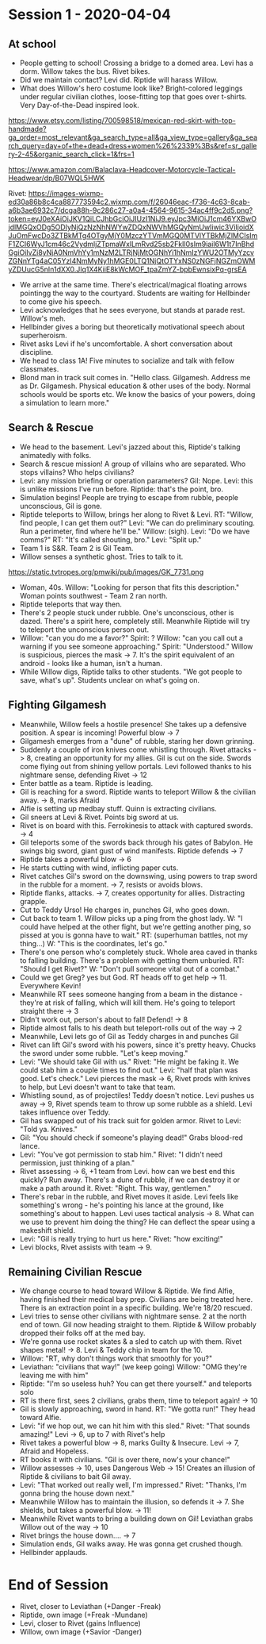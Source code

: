 <!-- TITLE: Session 1 -->
<!-- SUBTITLE: Team vs. Search and Rescue. We try to make Gilgamesh mythical. -->

# Session 1 - 2020-04-04

## At school

* People getting to school! Crossing a bridge to a domed area. Levi has a dorm. Willow takes the bus. Rivet bikes.
* Did we maintain contact? Levi did. Riptide will harass Willow.
* What does Willow's hero costume look like? Bright-colored leggings under regular civilian clothes, loose-fitting top that goes over t-shirts. Very Day-of-the-Dead inspired look.

https://www.etsy.com/listing/700598518/mexican-red-skirt-with-top-handmade?ga_order=most_relevant&ga_search_type=all&ga_view_type=gallery&ga_search_query=day+of+the+dead+dress+women%26%2339%3Bs&ref=sr_gallery-2-45&organic_search_click=1&frs=1

https://www.amazon.com/Balaclava-Headcover-Motorcycle-Tactical-Headwear/dp/B07WQL5HWK

Rivet: https://images-wixmp-ed30a86b8c4ca887773594c2.wixmp.com/f/26046eac-f736-4c63-8cab-a6b3ae6932c7/dcga88h-9c286c27-a0a4-4564-9615-34ac4ff9c2d5.png?token=eyJ0eXAiOiJKV1QiLCJhbGciOiJIUzI1NiJ9.eyJpc3MiOiJ1cm46YXBwOjdlMGQxODg5ODIyNjQzNzNhNWYwZDQxNWVhMGQyNmUwIiwic3ViIjoidXJuOmFwcDo3ZTBkMTg4OTgyMjY0MzczYTVmMGQ0MTVlYTBkMjZlMCIsImF1ZCI6WyJ1cm46c2VydmljZTpmaWxlLmRvd25sb2FkIl0sIm9iaiI6W1t7InBhdGgiOiIvZi8yNjA0NmVhYy1mNzM2LTRjNjMtOGNhYi1hNmIzYWU2OTMyYzcvZGNnYTg4aC05YzI4NmMyNy1hMGE0LTQ1NjQtOTYxNS0zNGFjNGZmOWMyZDUucG5nIn1dXX0.Jlq1X4KiiE8kWcMOF_tpaZmYZ-bpbEwnsixPq-grsEA

* We arrive at the same time. There's electrical/magical floating arrows pointingg the way to the courtyard. Students are waiting for Hellbinder to come give his speech.
* Levi acknowledges that he sees everyone, but stands at parade rest. Willow's meh.
* Hellbinder gives a boring but theoretically motivational speech about superheroism.
* Rivet asks Levi if he's uncomfortable. A short conversation about discipline.
* We head to class 1A! Five minutes to socialize and talk with fellow classmates.
* Blond man in track suit comes in. "Hello class. Gilgamesh. Address me as Dr. Gilgamesh. Physical education & other uses of the body. Normal schools would be sports etc. We know the basics of your powers, doing a simulation to learn more."

## Search & Rescue

* We head to the basement. Levi's jazzed about this, Riptide's talking animatedly with folks.
* Search & rescue mission! A group of villains who are separated. Who stops villains? Who helps civilians?
* Levi: any mission briefing or operation parameters? Gil: Nope. Levi: this is unlike missions I've run before. Riptide: that's the point, bro.
* Simulation begins! People are trying to escape from rubble, people unconscious, Gil is gone.
* Riptide teleports to Willow, brings her along to Rivet & Levi. RT: "Willow, find people, I can get them out?" Levi: "We can do preliminary scouting. Run a perimeter, find where he'll be." Willow: (sigh). Levi: "Do we have comms?" RT: "It's called shouting, bro." Levi: "Split up."
* Team 1 is S&R. Team 2 is Gil Team.
* Willow senses a synthetic ghost. Tries to talk to it.

https://static.tvtropes.org/pmwiki/pub/images/GK_7731.png

* Woman, 40s. Willow: "Looking for person that fits this description." Woman points southwest - Team 2 ran north.
* Riptide teleports that way then.
* There's 2 people stuck under rubble. One's unconscious, other is dazed. There's a spirit here, completely still. Meanwhile Riptide will try to teleport the unconscious person out.
* Willow: "can you do me a favor?" Spirit: ? Willow: "can you call out a warning if you see someone approaching." Spirit: "Understood." Willow is suspicious, pierces the mask -> 7. It's the spirit equivalent of an android - looks like a human, isn't a human.
* While Willow digs, Riptide talks to other students. "We got people to save, what's up". Students unclear on what's going on.

## Fighting Gilgamesh

* Meanwhile, Willow feels a hostile presence! She takes up a defensive position. A spear is incoming! Powerful blow -> 7
* Gilgamesh emerges from a "dune" of rubble, staring her down grinning.
* Suddenly a couple of iron knives come whistling through. Rivet attacks -> 8, creating an opportunity for my allies. Gil is cut on the side. Swords come flying out from shining yellow portals. Levi followed thanks to his nightmare sense, defending Rivet -> 12
* Enter battle as a team. Riptide is leading.
* Gil is reaching for a sword. Riptide wants to teleport Willow & the civilian away. -> 8, marks Afraid
* Alfie is setting up medbay stuff. Quinn is extracting civilians.
* Gil sneers at Levi & Rivet. Points big sword at us.
* Rivet is on board with this. Ferrokinesis to attack with captured swords. -> 4
* Gil teleports some of the swords back through his gates of Babylon. He swings big sword, giant gust of wind manifests. Riptide defends -> 7
* Riptide takes a powerful blow -> 6
* He starts cutting with wind, inflicting paper cuts.
* Rivet catches Gil's sword on the downswing, using powers to trap sword in the rubble for a moment. -> 7, resists or avoids blows.
* Riptide flanks, attacks. -> 7, creates opportunity for allies. Distracting grapple.
* Cut to Teddy Urso! He charges in, punches Gil, who goes down.
* Cut back to team 1. Willow picks up a ping from the ghost lady. W: "I could have helped at the other fight, but we're getting another ping, so pissed at you is gonna have to wait." RT: (superhuman battles, not my thing...) W: "This is the coordinates, let's go."
* There's one person who's completely stuck. Whole area caved in thanks to falling building. There's a problem with getting them unburied. RT: "Should I get Rivet?" W: "Don't pull someone vital out of a combat."
* Could we get Greg? yes but God. RT heads off to get help -> 11. Everywhere Kevin!
* Meanwhile RT sees someone hanging from a beam in the distance - they're at risk of falling, which will kill them. He's going to teleport straight there -> 3
* Didn't work out, person's about to fall! Defend! -> 8
* Riptide almost falls to his death but teleport-rolls out of the way -> 2
* Meanwhile, Levi lets go of Gil as Teddy charges in and punches Gil
* Rivet can lift Gil's sword with his powers, since it's pretty heavy. Chucks the sword under some rubble. "Let's keep moving."
* Levi: "We should take Gil with us." Rivet: "He might be faking it. We could stab him a couple times to find out." Levi: "half that plan was good. Let's check." Levi pierces the mask -> 6, Rivet prods with knives to help, but Levi doesn't want to take that team.
* Whistling sound, as of projectiles! Teddy doesn't notice. Levi pushes us away -> 9, Rivet spends team to throw up some rubble as a shield. Levi takes influence over Teddy.
* Gil has swapped out of his track suit for golden armor. Rivet to Levi: "Told ya. Knives."
* Gil: "You should check if someone's playing dead!" Grabs blood-red lance.
* Levi: "You've got permission to stab him." Rivet: "I didn't need permission, just thinking of a plan."
* Rivet assessing -> 6, +1 team from Levi. how can we best end this quickly? Run away. There's a dune of rubble, if we can destroy it or make a path around it. Rivet: "Right. This way, gentlemen."
* There's rebar in the rubble, and Rivet moves it aside. Levi feels like something's wrong - he's pointing his lance at the ground, like something's about to happen. Levi uses tactical analysis -> 8. What can we use to prevent him doing the thing? He can deflect the spear using a makeshift shield.
* Levi: "Gil is really trying to hurt us here." Rivet: "how exciting!"
* Levi blocks, Rivet assists with team -> 9.

## Remaining Civilian Rescue

* We change course to head toward Willow & Riptide. We find Alfie, having finished their medical bay prep. Civilians are being treated here. There is an extraction point in a specific building. We're 18/20 rescued.
* Levi tries to sense other civilians with nightmare sense. 2 at the north end of town. Gil now heading straight to them. Riptide & Willow probably dropped their folks off at the med bay.
* We're gonna use rocket skates & a sled to catch up with them. Rivet shapes metal! -> 8. Levi & Teddy chip in team for the 10.
* Willow: "RT, why don't things work that smoothly for you?"
* Leviathan: "civilians that way!" (we keep going) Willow: "OMG they're leaving me with him"
* Riptide: "I'm so useless huh? You can get there yourself." and teleports solo
* RT is there first, sees 2 civilians, grabs them, time to teleport again! -> 10
* Gil is slowly approaching, sword in hand. RT: "We gotta run!" They head toward Alfie.
* Levi: "if we hop out, we can hit him with this sled." Rivet: "That sounds amazing!" Levi -> 6, up to 7 with Rivet's help
* Rivet takes a powerful blow -> 8, marks Guilty & Insecure. Levi -> 7, Afraid and Hopeless.
* RT books it with civilians. "Gil is over there, now's your chance!"
* Willow assesses -> 10, uses Dangerous Web -> 15! Creates an illusion of Riptide & civilians to bait Gil away.
* Levi: "That worked out really well, I'm impressed." Rivet: "Thanks, I'm gonna bring the house down next."
* Meanwhile Willow has to maintain the illusion, so defends it -> 7. She shields, but takes a powerful blow. -> 11!
* Meanwhile Rivet wants to bring a building down on Gil! Leviathan grabs Willow out of the way -> 10
* Rivet brings the house down.... -> 7
* Simulation ends, Gil walks away. He was gonna get crushed though.
* Hellbinder applauds.

# End of Session

* Rivet, closer to Leviathan (+Danger -Freak)
* Riptide, own image (+Freak -Mundane)
* Levi, closer to Rivet (gains Influence)
* Willow, own image (+Savior -Danger)